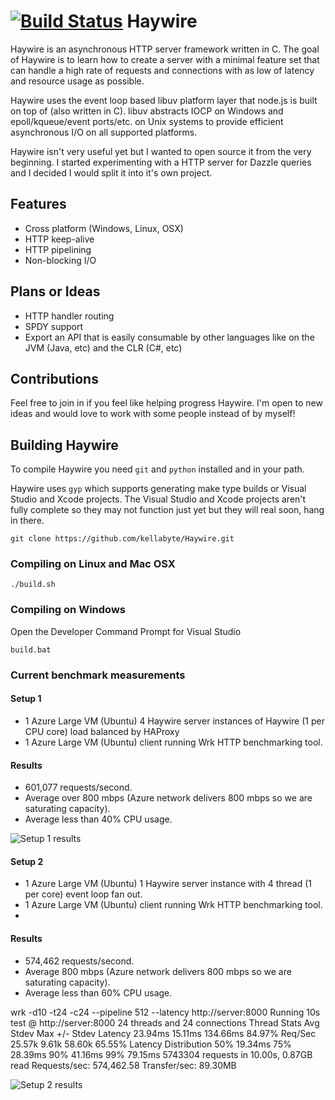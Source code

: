 [![Build Status](https://travis-ci.org/kellabyte/Haywire.png?branch=master)](https://travis-ci.org/kellabyte/Haywire)
Haywire
=======
Haywire is an asynchronous HTTP server framework written in C. The goal of Haywire is to learn how to create a server with a minimal feature set that can handle a high rate of requests and connections with as low of latency and resource usage as possible.

Haywire uses the event loop based libuv platform layer that node.js is built on top of (also written in C). libuv abstracts IOCP on Windows and epoll/kqueue/event ports/etc. on Unix systems to provide efficient asynchronous I/O on all supported platforms.

Haywire isn't very useful yet but I wanted to open source it from the very beginning. I started experimenting with a HTTP server for Dazzle queries and I decided I would split it into it's own project.

## Features
- Cross platform (Windows, Linux, OSX)
- HTTP keep-alive
- HTTP pipelining
- Non-blocking I/O

## Plans or Ideas
- HTTP handler routing
- SPDY support
- Export an API that is easily consumable by other languages like on the JVM (Java, etc) and the CLR (C#, etc)

## Contributions
Feel free to join in if you feel like helping progress Haywire. I'm open to new ideas and would love to work with some people instead of by myself!

## Building Haywire
To compile Haywire you need `git` and `python` installed and in your path.

Haywire uses `gyp` which supports generating make type builds or Visual Studio and Xcode projects. The Visual Studio and Xcode projects aren't fully complete so they may not function just yet but they will real soon, hang in there.
    
    git clone https://github.com/kellabyte/Haywire.git

### Compiling on Linux and Mac OSX
    ./build.sh

### Compiling on Windows
Open the Developer Command Prompt for Visual Studio

    build.bat
    
### Current benchmark measurements
#### Setup 1
- 1 Azure Large VM (Ubuntu) 4 Haywire server instances of Haywire (1 per CPU core) load balanced by HAProxy
- 1 Azure Large VM (Ubuntu) client running Wrk HTTP benchmarking tool.

#### Results
- 601,077 requests/second.
- Average over 800 mbps (Azure network delivers 800 mbps so we are saturating capacity).
- Average less than 40% CPU usage.

![Setup 1 results](http://i.imgur.com/nfFXXpk.png)

#### Setup 2
- 1 Azure Large VM (Ubuntu) 1 Haywire server instance with 4 thread (1 per core) event loop fan out.
- 1 Azure Large VM (Ubuntu) client running Wrk HTTP benchmarking tool.
-
#### Results
- 574,462 requests/second.
- Average 800 mbps (Azure network delivers 800 mbps so we are saturating capacity).
- Average less than 60% CPU usage.

wrk -d10 -t24 -c24 --pipeline 512 --latency http://server:8000
Running 10s test @ http://server:8000
  24 threads and 24 connections
  Thread Stats   Avg      Stdev     Max   +/- Stdev
    Latency    23.94ms   15.11ms 134.66ms   84.97%
    Req/Sec    25.57k     9.61k   58.60k    65.55%
  Latency Distribution
     50%   19.34ms
     75%   28.39ms
     90%   41.16ms
     99%   79.15ms
  5743304 requests in 10.00s, 0.87GB read
Requests/sec: 574,462.58
Transfer/sec:     89.30MB

![Setup 2 results](http://i.imgur.com/nfaz2rB.png)
